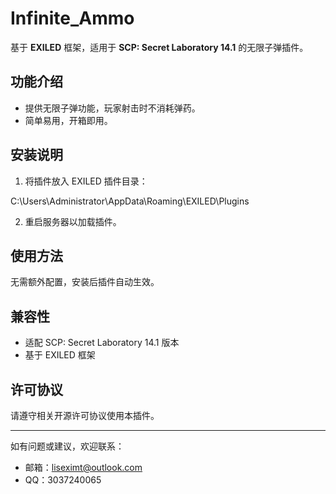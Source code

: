 # Infinite_Ammo

基于 **EXILED** 框架，适用于 **SCP: Secret Laboratory 14.1** 的无限子弹插件。

## 功能介绍

- 提供无限子弹功能，玩家射击时不消耗弹药。
- 简单易用，开箱即用。

## 安装说明

1. 将插件放入 EXILED 插件目录：

 C:\Users\Administrator\AppData\Roaming\EXILED\Plugins

 
2. 重启服务器以加载插件。

## 使用方法

无需额外配置，安装后插件自动生效。

## 兼容性

- 适配 SCP: Secret Laboratory 14.1 版本
- 基于 EXILED 框架

## 许可协议

请遵守相关开源许可协议使用本插件。

---

如有问题或建议，欢迎联系：

- 邮箱：liseximt@outlook.com  
- QQ：3037240065
